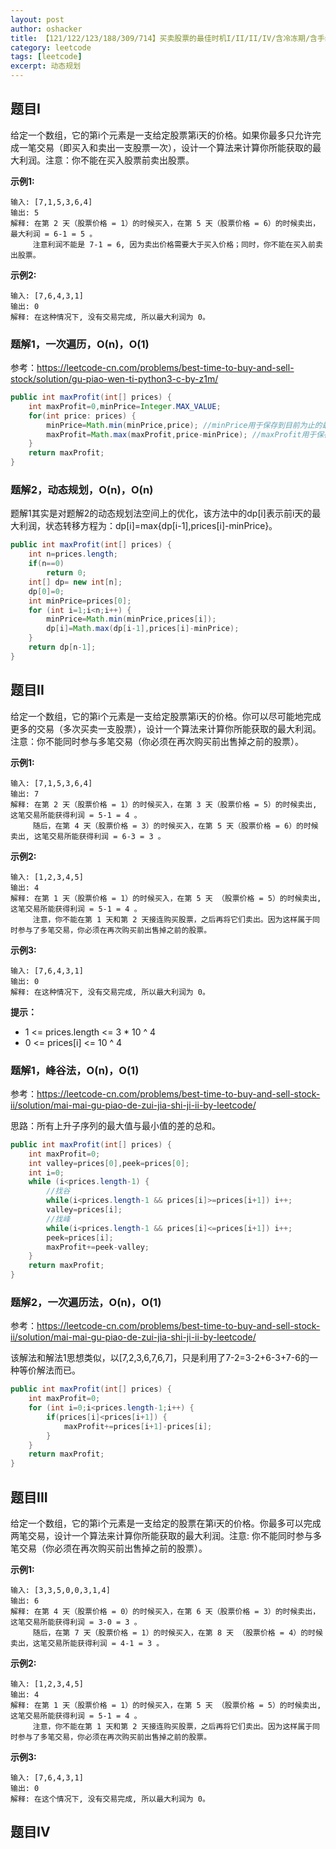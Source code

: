 ```yaml
---
layout: post 
author: oshacker
title: 【121/122/123/188/309/714】买卖股票的最佳时机I/II/II/IV/含冷冻期/含手续费（同leetcode63，股票的最大利润）
category: leetcode
tags: [leetcode]
excerpt: 动态规划
---
```



## 题目I

给定一个数组，它的第i个元素是一支给定股票第i天的价格。如果你最多只允许完成一笔交易（即买入和卖出一支股票一次），设计一个算法来计算你所能获取的最大利润。注意：你不能在买入股票前卖出股票。

**示例1:**
```
输入: [7,1,5,3,6,4]
输出: 5
解释: 在第 2 天（股票价格 = 1）的时候买入，在第 5 天（股票价格 = 6）的时候卖出，最大利润 = 6-1 = 5 。
     注意利润不能是 7-1 = 6, 因为卖出价格需要大于买入价格；同时，你不能在买入前卖出股票。
```

**示例2:**
```
输入: [7,6,4,3,1]
输出: 0
解释: 在这种情况下, 没有交易完成, 所以最大利润为 0。
```

### 题解1，一次遍历，O(n)，O(1)

参考：https://leetcode-cn.com/problems/best-time-to-buy-and-sell-stock/solution/gu-piao-wen-ti-python3-c-by-z1m/

```java
public int maxProfit(int[] prices) {
    int maxProfit=0,minPrice=Integer.MAX_VALUE;
    for(int price: prices) {
        minPrice=Math.min(minPrice,price); //minPrice用于保存到目前为止的最小股票价格
        maxProfit=Math.max(maxProfit,price-minPrice); //maxProfit用于保存到目前为止的最大利润
    }
    return maxProfit;
}
```

### 题解2，动态规划，O(n)，O(n)

题解1其实是对题解2的动态规划法空间上的优化，该方法中的dp[i]表示前i天的最大利润，状态转移方程为：dp[i]=max{dp[i-1],prices[i]-minPrice}。

```java
public int maxProfit(int[] prices) {
    int n=prices.length;
    if(n==0)
        return 0;
    int[] dp= new int[n];
    dp[0]=0;
    int minPrice=prices[0];
    for (int i=1;i<n;i++) {
        minPrice=Math.min(minPrice,prices[i]);
        dp[i]=Math.max(dp[i-1],prices[i]-minPrice);
    }
    return dp[n-1];
}
```

## 题目II

给定一个数组，它的第i个元素是一支给定股票第i天的价格。你可以尽可能地完成更多的交易（多次买卖一支股票），设计一个算法来计算你所能获取的最大利润。注意：你不能同时参与多笔交易（你必须在再次购买前出售掉之前的股票）。

**示例1:**
```
输入: [7,1,5,3,6,4]
输出: 7
解释: 在第 2 天（股票价格 = 1）的时候买入，在第 3 天（股票价格 = 5）的时候卖出, 这笔交易所能获得利润 = 5-1 = 4 。
     随后，在第 4 天（股票价格 = 3）的时候买入，在第 5 天（股票价格 = 6）的时候卖出, 这笔交易所能获得利润 = 6-3 = 3 。
```

**示例2:**
```
输入: [1,2,3,4,5]
输出: 4
解释: 在第 1 天（股票价格 = 1）的时候买入，在第 5 天 （股票价格 = 5）的时候卖出, 这笔交易所能获得利润 = 5-1 = 4 。
     注意，你不能在第 1 天和第 2 天接连购买股票，之后再将它们卖出。因为这样属于同时参与了多笔交易，你必须在再次购买前出售掉之前的股票。
```

**示例3:**
```
输入: [7,6,4,3,1]
输出: 0
解释: 在这种情况下, 没有交易完成, 所以最大利润为 0。
```

**提示：** 
+ 1 <= prices.length <= 3 * 10 ^ 4
+ 0 <= prices[i] <= 10 ^ 4

### 题解1，峰谷法，O(n)，O(1)

参考：https://leetcode-cn.com/problems/best-time-to-buy-and-sell-stock-ii/solution/mai-mai-gu-piao-de-zui-jia-shi-ji-ii-by-leetcode/

思路：所有上升子序列的最大值与最小值的差的总和。

```java
public int maxProfit(int[] prices) {
    int maxProfit=0;
    int valley=prices[0],peek=prices[0];
    int i=0;
    while (i<prices.length-1) {
        //找谷
        while(i<prices.length-1 && prices[i]>=prices[i+1]) i++; 
        valley=prices[i];
        //找峰
        while(i<prices.length-1 && prices[i]<=prices[i+1]) i++;
        peek=prices[i];
        maxProfit+=peek-valley;
    }
    return maxProfit;
}
```

### 题解2，一次遍历法，O(n)，O(1)

参考：https://leetcode-cn.com/problems/best-time-to-buy-and-sell-stock-ii/solution/mai-mai-gu-piao-de-zui-jia-shi-ji-ii-by-leetcode/

该解法和解法1思想类似，以[7,2,3,6,7,6,7]，只是利用了7-2=3-2+6-3+7-6的一种等价解法而已。

```java
public int maxProfit(int[] prices) {
    int maxProfit=0;
    for (int i=0;i<prices.length-1;i++) {
        if(prices[i]<prices[i+1]) {
            maxProfit+=prices[i+1]-prices[i];
        }
    }
    return maxProfit;
}
```

## 题目III

给定一个数组，它的第i个元素是一支给定的股票在第i天的价格。你最多可以完成两笔交易，设计一个算法来计算你所能获取的最大利润。注意: 你不能同时参与多笔交易（你必须在再次购买前出售掉之前的股票）。

**示例1:**
```
输入: [3,3,5,0,0,3,1,4]
输出: 6
解释: 在第 4 天（股票价格 = 0）的时候买入，在第 6 天（股票价格 = 3）的时候卖出，这笔交易所能获得利润 = 3-0 = 3 。
     随后，在第 7 天（股票价格 = 1）的时候买入，在第 8 天 （股票价格 = 4）的时候卖出，这笔交易所能获得利润 = 4-1 = 3 。
```

**示例2:**
```
输入: [1,2,3,4,5]
输出: 4
解释: 在第 1 天（股票价格 = 1）的时候买入，在第 5 天 （股票价格 = 5）的时候卖出, 这笔交易所能获得利润 = 5-1 = 4 。   
     注意，你不能在第 1 天和第 2 天接连购买股票，之后再将它们卖出。因为这样属于同时参与了多笔交易，你必须在再次购买前出售掉之前的股票。
```

**示例3:**
```
输入: [7,6,4,3,1] 
输出: 0 
解释: 在这个情况下, 没有交易完成, 所以最大利润为 0。
```

## 题目IV